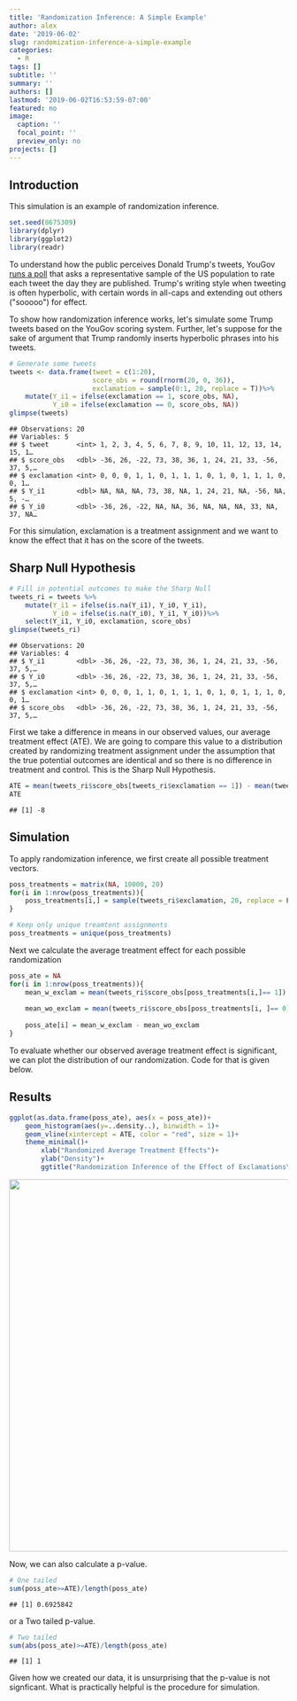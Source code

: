 ```yaml
---
title: 'Randomization Inference: A Simple Example'
author: alex
date: '2019-06-02'
slug: randomization-inference-a-simple-example
categories:
  - R
tags: []
subtitle: ''
summary: ''
authors: []
lastmod: '2019-06-02T16:53:59-07:00'
featured: no
image:
  caption: ''
  focal_point: ''
  preview_only: no
projects: []
---
```


Introduction
------------

This simulation is an example of randomization inference.


```r
set.seed(8675309)
library(dplyr)
library(ggplot2)
library(readr)
```

To understand how the public perceives Donald Trump's tweets, YouGov [runs a poll](https://tweetindex.yougov.com) that asks a representative sample of the US population to rate each tweet the day they are published. Trump's writing style when tweeting is often hyperbolic, with certain words in all-caps and extending out others ("sooooo") for effect.

To show how randomization inference works, let's simulate some Trump tweets based on the YouGov scoring system. Further, let's suppose for the sake of argument that Trump randomly inserts hyperbolic phrases into his tweets. 


```r
# Generate some tweets 
tweets <- data.frame(tweet = c(1:20),
                     score_obs = round(rnorm(20, 0, 36)),
                     exclamation = sample(0:1, 20, replace = T))%>%
    mutate(Y_i1 = ifelse(exclamation == 1, score_obs, NA),
           Y_i0 = ifelse(exclamation == 0, score_obs, NA))
glimpse(tweets)
```

```
## Observations: 20
## Variables: 5
## $ tweet       <int> 1, 2, 3, 4, 5, 6, 7, 8, 9, 10, 11, 12, 13, 14, 15, 1…
## $ score_obs   <dbl> -36, 26, -22, 73, 38, 36, 1, 24, 21, 33, -56, 37, 5,…
## $ exclamation <int> 0, 0, 0, 1, 1, 0, 1, 1, 1, 0, 1, 0, 1, 1, 1, 0, 0, 1…
## $ Y_i1        <dbl> NA, NA, NA, 73, 38, NA, 1, 24, 21, NA, -56, NA, 5, -…
## $ Y_i0        <dbl> -36, 26, -22, NA, NA, 36, NA, NA, NA, 33, NA, 37, NA…
```

For this simulation, exclamation is a treatment assignment and we want to know the effect that it has on the score of the tweets.

Sharp Null Hypothesis
---------------------


```r
# Fill in potential outcomes to make the Sharp Null
tweets_ri = tweets %>%
    mutate(Y_i1 = ifelse(is.na(Y_i1), Y_i0, Y_i1),
           Y_i0 = ifelse(is.na(Y_i0), Y_i1, Y_i0))%>%
    select(Y_i1, Y_i0, exclamation, score_obs)
glimpse(tweets_ri)
```

```
## Observations: 20
## Variables: 4
## $ Y_i1        <dbl> -36, 26, -22, 73, 38, 36, 1, 24, 21, 33, -56, 37, 5,…
## $ Y_i0        <dbl> -36, 26, -22, 73, 38, 36, 1, 24, 21, 33, -56, 37, 5,…
## $ exclamation <int> 0, 0, 0, 1, 1, 0, 1, 1, 1, 0, 1, 0, 1, 1, 1, 0, 0, 1…
## $ score_obs   <dbl> -36, 26, -22, 73, 38, 36, 1, 24, 21, 33, -56, 37, 5,…
```

First we take a difference in means in our observed values, our average treatment effect (ATE). We are going to compare this value to a distribution created by randomizing treatment assignment under the assumption that the true potential outcomes are identical and so there is no difference in treatment and control. This is the Sharp Null Hypothesis.


```r
ATE = mean(tweets_ri$score_obs[tweets_ri$exclamation == 1]) - mean(tweets_ri$score_obs[tweets_ri$exclamation == 0])
ATE
```

```
## [1] -8
```

Simulation
----------

To apply randomization inference, we first create all possible treatment vectors.


```r
poss_treatments = matrix(NA, 10000, 20)
for(i in 1:nrow(poss_treatments)){
    poss_treatments[i,] = sample(tweets_ri$exclamation, 20, replace = F)
}

# Keep only unique treamtent assignments 
poss_treatments = unique(poss_treatments)
```

Next we calculate the average treatment effect for each possible randomization


```r
poss_ate = NA 
for(i in 1:nrow(poss_treatments)){
    mean_w_exclam = mean(tweets_ri$score_obs[poss_treatments[i,]== 1])
    
    mean_wo_exclam = mean(tweets_ri$score_obs[poss_treatments[i, ]== 0])
    
    poss_ate[i] = mean_w_exclam - mean_wo_exclam
}
```

To evaluate whether our observed average treatment effect is significant, we can plot the distribution of our randomization. Code for that is given below.

## Results


```r
ggplot(as.data.frame(poss_ate), aes(x = poss_ate))+
    geom_histogram(aes(y=..density..), binwidth = 1)+
    geom_vline(xintercept = ATE, color = "red", size = 1)+
    theme_minimal()+
        xlab("Randomized Average Treatment Effects")+
        ylab("Density")+
        ggtitle("Randomization Inference of the Effect of Exclamations\nin Donald Trump's Tweets")
```

<img src="/post/2019-06-02-randomization-inference-a-simple-example_files/figure-html/unnamed-chunk-7-1.png" width="672" />

Now, we can also calculate a p-value.


```r
# One tailed 
sum(poss_ate>=ATE)/length(poss_ate)
```

```
## [1] 0.6925842
```

or a Two tailed p-value. 


```r
# Two tailed
sum(abs(poss_ate)>=ATE)/length(poss_ate)
```

```
## [1] 1
```

Given how we created our data, it is unsurprising that the p-value is not signficant. What is practically helpful is the procedure for simulation. 
